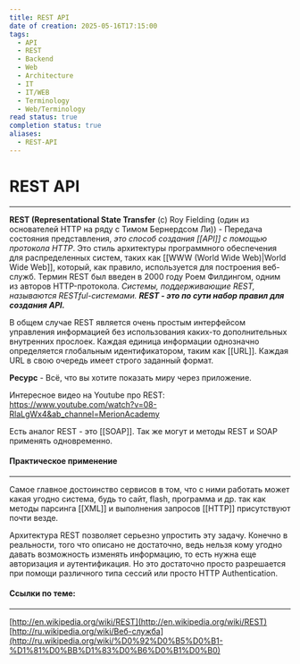 ```yaml
---
title: REST API
date of creation: 2025-05-16T17:15:00
tags:
  - API
  - REST
  - Backend
  - Web
  - Architecture
  - IT
  - IT/WEB
  - Terminology
  - Web/Terminology
read status: true
completion status: true
aliases:
  - REST-API
---
```

# REST API
---

**REST (Representational State Transfer** (c) Roy Fielding (один из основателей HTTP на ряду с Тимом Бернердсом Ли)) - Передача состояния представления, *это способ создания [[API]] с помощью протокола HTTP*. Это стиль архитектуры программного обеспечения для распределенных систем, таких как [[WWW (World Wide Web)|World Wide Web]], который, как правило, используется для построения веб-служб. Термин REST был введен в 2000 году Роем Филдингом, одним из авторов HTTP-протокола. *Системы, поддерживающие REST, называются RESTful-системами. **REST - это по сути набор правил для создания API.***


В общем случае REST является очень простым интерфейсом управления информацией без использования каких-то дополнительных внутренних прослоек. Каждая единица информации однозначно определяется глобальным идентификатором, таким как [[URL]]. Каждая URL в свою очередь имеет строго заданный формат.

**Ресурс** - Всё, что вы хотите показать миру через приложение.

Интересное видео на Youtube про REST: https://www.youtube.com/watch?v=08-RlaLgWx4&ab_channel=MerionAcademy

Есть аналог REST - это [[SOAP]]. Так же могут и методы REST и SOAP применять одновременно.

#### Практическое применение
---

Самое главное достоинство сервисов в том, что с ними работать может какая угодно система, будь то сайт, flash, программа и др. так как методы парсинга [[XML]] и выполнения запросов [[HTTP]] присутствуют почти везде.  
  
Архитектура REST позволяет серьезно упростить эту задачу. Конечно в реальности, того что описано не достаточно, ведь нельзя кому угодно давать возможность изменять информацию, то есть нужна еще авторизация и аутентификация. Но это достаточно просто разрешается при помощи различного типа сессий или просто HTTP Authentication.


#### Ссылки по теме:
---

[http://en.wikipedia.org/wiki/REST](http://en.wikipedia.org/wiki/REST)  
[http://ru.wikipedia.org/wiki/Веб-служба](http://ru.wikipedia.org/wiki/%D0%92%D0%B5%D0%B1-%D1%81%D0%BB%D1%83%D0%B6%D0%B1%D0%B0)